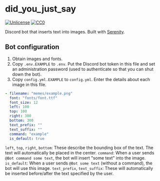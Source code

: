 # did_you_just_say

[![Unlicense](https://img.shields.io/badge/license-Unlicense-blue)](https://choosealicense.com/licenses/unlicense/) [![CC0](https://img.shields.io/badge/license-CC0-blue)](https://creativecommons.org/publicdomain/zero/1.0/)

Discord bot that inserts text into images. Built with [Serenity](https://github.com/serenity-rs/serenity).

## Bot configuration

1. Obtain images and fonts.
2. Copy `.env.EXAMPLE` to `.env`. Put the Discord bot token in this file and set an administration password (used to authenticate so that you can shut down the bot).
3. Copy `config.yml.EXAMPLE` to `config.yml`. Enter the details about each image in this file.

```yml
- filename: "memes/example.png"
  font: "fonts/font.ttf"
  font_size: 12
  left: 100
  top: 100
  right: 300
  bottom: 300
  text_prefix: ""
  text_suffix: ""
  command: "example"
  is_default: true
```

`left`, `top`, `right`, `bottom`: These describe the bounding box of the text. The text will automatically be placed in the center.
`command`: When a user sends `@Bot command some text`, the bot will insert "some text" into the image.
`is_default`: When a user sends `@Bot some text` (without a command), the bot will use this image.
`text_prefix`, `text_suffix`: These will automatically be inserted before/after the text specified by the user.

